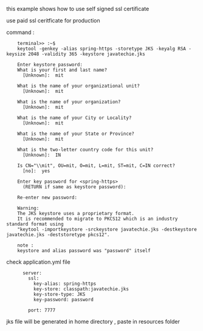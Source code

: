 this example shows how to use self signed ssl certificate

use paid ssl ceritficate for production


command : 

        terminal>> :~$ 
        keytool -genkey -alias spring-https -storetype JKS -keyalg RSA -keysize 2048 -validity 365 -keystore javatechie.jks

        Enter keystore password:  
        What is your first and last name?
          [Unknown]:  mit 

        What is the name of your organizational unit?
          [Unknown]:  mit

        What is the name of your organization?
          [Unknown]:  mit

        What is the name of your City or Locality?
          [Unknown]:  mit

        What is the name of your State or Province?
          [Unknown]:  mit

        What is the two-letter country code for this unit?
          [Unknown]:  IN

        Is CN="\\mit", OU=mit, O=mit, L=mit, ST=mit, C=IN correct?
          [no]:  yes

        Enter key password for <spring-https>
          (RETURN if same as keystore password):  

        Re-enter new password: 

        Warning:
        The JKS keystore uses a proprietary format. 
        It is recommended to migrate to PKCS12 which is an industry standard format using 
        "keytool -importkeystore -srckeystore javatechie.jks -destkeystore javatechie.jks -deststoretype pkcs12".

        note : 
        keystore and alias password was "password" itself



check application.yml file

          server:
            ssl: 
              key-alias: spring-https
              key-store: classpath:javatechie.jks
              key-store-type: JKS
              key-password: password

            port: 7777
            
            
            
   jks file will be generated in home directory , paste in resources folder

